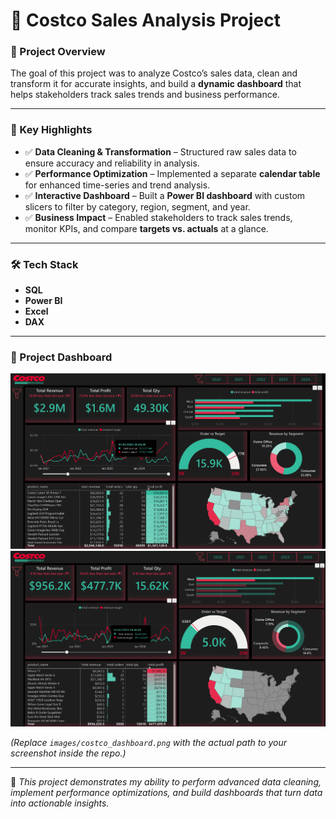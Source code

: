 # 🛒 Costco Sales Analysis Project  

### 📌 Project Overview  
The goal of this project was to analyze Costco’s sales data, clean and transform it for accurate insights, and build a **dynamic dashboard** that helps stakeholders track sales trends and business performance.  

---

### 🔹 Key Highlights  
- ✅ **Data Cleaning & Transformation** – Structured raw sales data to ensure accuracy and reliability in analysis.  
- ✅ **Performance Optimization** – Implemented a separate **calendar table** for enhanced time-series and trend analysis.  
- ✅ **Interactive Dashboard** – Built a **Power BI dashboard** with custom slicers to filter by category, region, segment, and year.  
- ✅ **Business Impact** – Enabled stakeholders to track sales trends, monitor KPIs, and compare **targets vs. actuals** at a glance.  

---

### 🛠 Tech Stack  
- **SQL**  
- **Power BI**  
- **Excel**  
- **DAX**  

---

### 📸 Project Dashboard  
![Costco Sales Dashboard](https://github.com/keerthireddy1129-arch/Costco-Sales-Analysis-Project/blob/main/Dashboard1.png)  
![Costco Sales Dashboard](https://github.com/keerthireddy1129-arch/Costco-Sales-Analysis-Project/blob/main/Dashboard2.png)  

*(Replace `images/costco_dashboard.png` with the actual path to your screenshot inside the repo.)*  

---

🚀 *This project demonstrates my ability to perform advanced data cleaning, implement performance optimizations, and build dashboards that turn data into actionable insights.*  
